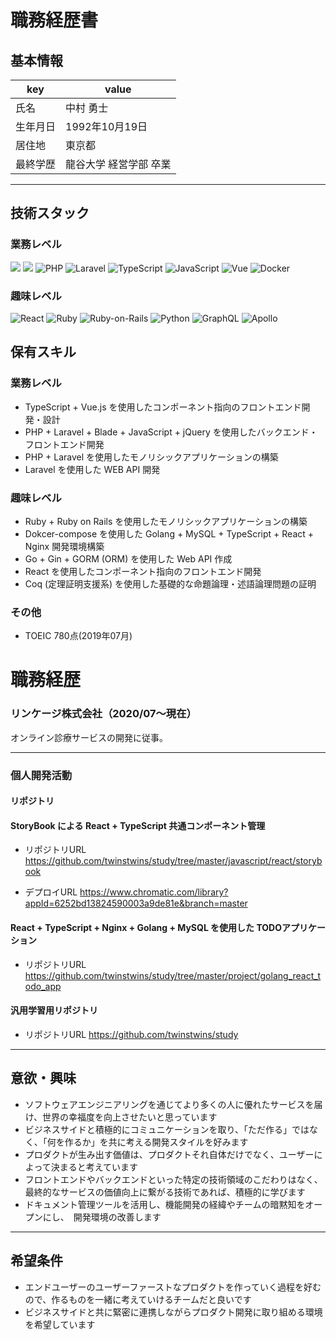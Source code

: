 # 職務経歴書

## 基本情報

|key|value|
|---|---|
|氏名|中村 勇士|
|生年月日|1992年10月19日|
|居住地|東京都|
|最終学歴|龍谷大学 経営学部 卒業|


---

## 技術スタック

### 業務レベル

<p>
  
  <img src="https://img.shields.io/badge/-HTML5-333.svg?logo=html5&style=flat">
  <img src="https://img.shields.io/badge/-CSS3-1572B6.svg?logo=css3&style=flat">
  
  <img alt="PHP" src="https://img.shields.io/badge/PHP-ccc.svg?logo=php&style=flat">
  <img alt="Laravel"src="https://img.shields.io/badge/-Laravel-E74430.svg?logo=laravel&style=plastic">
  
  <img alt="TypeScript" src="https://img.shields.io/badge/-TypeScript-007ACC?style=flat-square&logo=typescript&logoColor=white" />
  <img alt="JavaScript" src="https://img.shields.io/badge/-JavaScript-F7DF1E?style=flat-square&logo=JavaScript&logoColor=white" />
  <img alt="Vue" src="https://img.shields.io/badge/-Vue.js-4FC08D?style=flat-square&logo=Vue.js&logoColor=white" />
  
  <img alt="Docker" src="https://img.shields.io/badge/-Docker-46a2f1?style=flat-square&logo=docker&logoColor=white" />

</p>

### 趣味レベル
<p>

  <img alt="React" src="https://img.shields.io/badge/-React-45b8d8?style=flat-square&logo=react&logoColor=white" />
  <img alt="Ruby" src="https://img.shields.io/badge/-Ruby-CC342D?style=flat-square&logo=Ruby&logoColor=white" />
  <img alt="Ruby-on-Rails" src="https://img.shields.io/badge/-Rails-CC0000?style=flat-square&logo=Ruby-on-Rails&logoColor=white" />
  <img alt="Python" src="https://img.shields.io/badge/-Python-3776AB?style=flat-square&logo=Python&logoColor=white" />
   <img alt="GraphQL" src="https://img.shields.io/badge/-GraphQL-E10098?style=flat-square&logo=graphql&logoColor=white" />
 <img alt="Apollo" src="https://img.shields.io/badge/-Apollo%20GraphQL-311C87?style=flat-square&logo=apollo-graphql&logoColor=white" />
</p>


## 保有スキル
### 業務レベル
- TypeScript + Vue.js を使用したコンポーネント指向のフロントエンド開発・設計
- PHP + Laravel + Blade + JavaScript + jQuery を使用したバックエンド・フロントエンド開発
- PHP + Laravel を使用したモノリシックアプリケーションの構築
- Laravel を使用した WEB API 開発

### 趣味レベル
- Ruby + Ruby on Rails を使用したモノリシックアプリケーションの構築
- Dokcer-compose を使用した Golang + MySQL + TypeScript + React + Nginx 開発環境構築
- Go + Gin + GORM (ORM) を使用した Web API 作成
- React を使用したコンポーネント指向のフロントエンド開発
- Coq (定理証明支援系) を使用した基礎的な命題論理・述語論理問題の証明

### その他
- TOEIC 780点(2019年07月)

# 職務経歴

### リンケージ株式会社（2020/07〜現在）
オンライン診療サービスの開発に従事。


<!-- 
開発リソースが限られる中で、ユーザーの利便性を高める追加機能の設計から実装を主導。得意とするフロントエンド開発の経験を活かして、フロントエンドの改善活動をリード。また、モブプログラミングのライブ配信への出演や、フルリモート環境で気軽に質問できるSlackチャンネルの作成やbot開発などを通して、良い組織作りへの貢献も行っている。

- **プロジェクト規模：**
    - 平均 2〜5 人チームでのスクラム開発
- **プロジェクト詳細：**
    - Vue.js での SPA 開発
    - Python, Django での API 開発
    - ライブラリアップデートの仕組み作り
    - メールアドレス認証機能の構築
    - VuePress + esa によるドキュメントサイトの構築
    - 職務経歴書 Import 機能の実装
- **その他：**
    - フロントエンド改善活動（改善チームの組成、課題の整理・実装）
    - フロントエンド勉強会の主催
    - エンジニア採用（採用広報、選考活動）

### 弥生株式会社（2020/07〜2021/02）

※ 株式会社 Misoca の吸収合併による転籍。業務内容は株式会社 Misoca と変わらず。

### 株式会社Misoca（2019/04〜2020/06）

クラウド請求書管理サービス Misoca の開発・運用。
- **プロジェクト規模：**
    - 平均 2〜4 人チームでのアジャイル開発
- **役割：**
    - 機能検討（インセプションデッキ作成 etc）、設計、コーディング、レビュー
- **プロジェクト詳細：**
    - TypeScript + Vue.js での SPA 開発
    - Ruby on Rails でのフロント・モバイルアプリ向け API の開発
    - フロント全コードの JavaScript から TypeScript へのリプレイス
    - レガシーコード（jQuery）から Vue.js へのリファクタリング
    - GraphQL, Vue Composition API を使った新機能の開発
    - 社外・社内勉強会の企画運営

### エムスリー株式会社（2018/02〜2019/03）

医療従事者向け総合医療情報サービス m3.com の開発・運用。
- **プロジェクト規模：**
    - 平均 1〜2 人チームでの開発
- **役割：**
    - コーディング、レビュー、チームビルディング
- **プロジェクト詳細：**
    - Java 独自フレームワークのレガシーシステムから Spring Boot へのリニューアル
    - サーバーサイド Kotlin の導入、Vue.js での SPA サイト構築
    - Storybook の導入、コンポーネントライブラリの作成 -->

---


### 個人開発活動
#### リポジトリ

#### StoryBook による React + TypeScript 共通コンポーネント管理
- リポジトリURL
https://github.com/twinstwins/study/tree/master/javascript/react/storybook

- デプロイURL
https://www.chromatic.com/library?appId=6252bd13824590003a9de81e&branch=master


#### React + TypeScript + Nginx + Golang + MySQL を使用した TODOアプリケーション
- リポジトリURL
https://github.com/twinstwins/study/tree/master/project/golang_react_todo_app


#### 汎用学習用リポジトリ
- リポジトリURL
https://github.com/twinstwins/study


---

## 意欲・興味
- ソフトウェアエンジニアリングを通じてより多くの人に優れたサービスを届け、世界の幸福度を向上させたいと思っています
- ビジネスサイドと積極的にコミュニケーションを取り、「ただ作る」ではなく、「何を作るか」を共に考える開発スタイルを好みます
- プロダクトが生み出す価値は、プロダクトそれ自体だけでなく、ユーザーによって決まると考えています 
- フロントエンドやバックエンドといった特定の技術領域のこだわりはなく、最終的なサービスの価値向上に繋がる技術であれば、積極的に学びます
- ドキュメント管理ツールを活用し、機能開発の経緯やチームの暗黙知をオープンにし、　開発環境の改善します
---

## 希望条件
- エンドユーザーのユーザーファーストなプロダクトを作っていく過程を好むので、作るものを一緒に考えていけるチームだと良いです
- ビジネスサイドと共に緊密に連携しながらプロダクト開発に取り組める環境を希望しています
